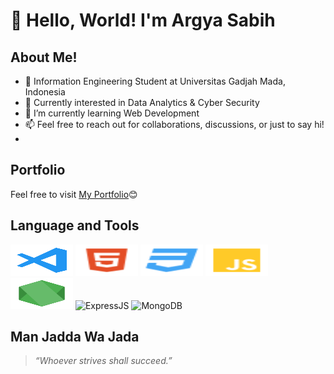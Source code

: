 # 👋 Hello, World! I'm Argya Sabih

## About Me!
- 🏫 Information Engineering Student at Universitas Gadjah Mada, Indonesia
- 👀 Currently interested in Data Analytics & Cyber Security
- 🌱 I’m currently learning Web Development
- 📫 Feel free to reach out for collaborations, discussions, or just to say hi!
- 
## Portfolio
Feel free to visit [My Portfolio](https://argyasabih.github.io/Portfolio-Website/)😊

## Language and Tools
<span><img src="https://raw.githubusercontent.com/PKief/vscode-material-icon-theme/23386ba86f169c4b2505e81ad5e527d9bd66d657/icons/vscode.svg" alt="vscode" width="100" height="50"></span>
<img src="https://raw.githubusercontent.com/PKief/vscode-material-icon-theme/23386ba86f169c4b2505e81ad5e527d9bd66d657/icons/html.svg" alt="HTML" width="100" height="50">
<img src="https://raw.githubusercontent.com/PKief/vscode-material-icon-theme/23386ba86f169c4b2505e81ad5e527d9bd66d657/icons/css.svg" alt="CSS" width="100" height="50">
<img src="https://raw.githubusercontent.com/PKief/vscode-material-icon-theme/23386ba86f169c4b2505e81ad5e527d9bd66d657/icons/javascript.svg" alt="Javascript" width="100" height="50">
<img src="https://raw.githubusercontent.com/PKief/vscode-material-icon-theme/23386ba86f169c4b2505e81ad5e527d9bd66d657/icons/nodejs_alt.svg" alt="NodeJS" width="100" height="50">
<img src="hhttps://raw.githubusercontent.com/prplx/svg-logos/master/svg/express.svg" alt="ExpressJS" width="100" height="50">
<img src="https://download.logo.wine/logo/MongoDB/MongoDB-Logo.wine.png" alt="MongoDB" width="150" height="50">

## Man Jadda Wa Jada
>  _“Whoever strives shall succeed.”_

<!---
ArgyaSabih/ArgyaSabih is a ✨ special ✨ repository because its `README.md` (this file) appears on your GitHub profile.
You can click the Preview link to take a look at your changes.
--->
